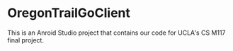 # OregonTrailGoClient

This is an Anroid Studio project that contains our code for UCLA's CS M117 final project.
